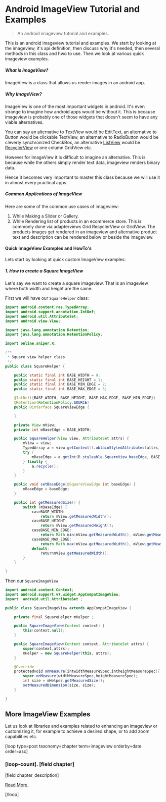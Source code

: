 # Android ImageView Tutorial and Examples

> An android imageview tutorial and examples.

This is an android imageview tutorial and examples. We start by looking at the imageview, it's api definition, then discuss why it's needed, then several methods in this class and hwo to use. Then we look at various quick imageview examples.


##### What is ImageView?

ImageView is a class that allows us render images in an android app.

##### Why ImageView?

ImageView is one of the most important widgets in android. It's even strange to imagine how android apps would be without it. This is because imageview is probably one of those widgets that doesn't seem to have any viable alternatives.

You can say an alternative to TextView would be EditText, an alternative to Button would be clickable TextView, an alternative to RadioButton would be cleverly synchronized CheckBox, an alternative [ListView](https://android.camposha.info/en/listview) would be [RecyclerView](https://android.camposha.info/en/recyclerview) or one column GridView etc.

However for ImageView it is difficult to imagine an alternative. This is because while the others simply render text data, imageview renders binary data.

Hence it becomes very important to master this class because we will use it in almost every practical apps.

##### Common Applications of ImageView

Here are some of the common use cases of imageview:

1. While Making a Slider or Gallery.
2. While Rendering list of products in an ecommerce store. This is commonly done via adapterviews Grid RecyclerView or GridView. The products images get rendered in an imageview and alternative product text and description can be rendered below or beside the imageview.

#### Quick ImageView Examples and HowTo's

Lets start by looking at quick custom ImageView examples:

##### 1\. How to create a Square ImageView

Let's say we want to create a square imageview. That is an imageview where both width and height are the same.

First we will have our `SquareHelper` class:

```java
import android.content.res.TypedArray;
import android.support.annotation.IntDef;
import android.util.AttributeSet;
import android.view.View;

import java.lang.annotation.Retention;
import java.lang.annotation.RetentionPolicy;

import online.sniper.R;

/**
 * Square view helper class
 */
public class SquareHelper {

    public static final int BASE_WIDTH = 0;
    public static final int BASE_HEIGHT = 1;
    public static final int BASE_MIN_EDGE = 2;
    public static final int BASE_MAX_EDGE = 3;

    @IntDef({BASE_WIDTH, BASE_HEIGHT, BASE_MAX_EDGE, BASE_MIN_EDGE})
    @Retention(RetentionPolicy.SOURCE)
    public @interface SquareViewEdge {

    }

    private View mView;
    private int mBaseEdge = BASE_WIDTH;

    public SquareHelper(View view, AttributeSet attrs) {
        mView = view;
        TypedArray a = view.getContext().obtainStyledAttributes(attrs, R.styleable.SquareView);
        try {
            mBaseEdge = a.getInt(R.styleable.SquareView_baseEdge, BASE_WIDTH);
        } finally {
            a.recycle();
        }
    }

    public void setBaseEdge(@SquareViewEdge int baseEdge) {
        mBaseEdge = baseEdge;
    }

    public int getMeasuredSize() {
        switch (mBaseEdge) {
            caseBASE_WIDTH:
                return mView.getMeasuredWidth();
            caseBASE_HEIGHT:
                return mView.getMeasuredHeight();
            caseBASE_MIN_EDGE:
                return Math.min(mView.getMeasuredWidth(), mView.getMeasuredHeight());
            caseBASE_MAX_EDGE:
                return Math.max(mView.getMeasuredWidth(), mView.getMeasuredHeight());
            default:
                returnmView.getMeasuredWidth();
        }
    }

}
```

Then our `SquareImageView`

```java
import android.content.Context;
import android.support.v7.widget.AppCompatImageView;
import  android.util.AttributeSet ;

public class SquareImageView extends AppCompatImageView {

    private final SquareHelper mHelper ;

    public SquareImageView(Context context) {
        this(context,null);
    }

    public SquareImageView(Context context, AttributeSet attrs) {
        super(context,attrs);
        mHelper = new SquareHelper(this, attrs);
    }

    @Override
    protectedvoid onMeasure(intwidthMeasureSpec,intheightMeasureSpec){
        super.onMeasure(widthMeasureSpec,heightMeasureSpec);
        int size = mHelper.getMeasuredSize();
        setMeasuredDimension(size, size);
    }

}
```

## More ImageView Examples

Let us look at libraries and examples related to enhancing an imageview or customizing it, for example to achieve a desired shape, or to add zoom capabilities etc.

[loop type=post taxonomy=chapter term=imageview orderby=date order=asc]

<h3>[loop-count]. [field chapter]</h3>

[field chapter_description]

<a href="[field url]">Read More.</a>


[/loop]
